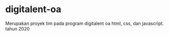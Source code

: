 # digitalent-oa
Merupakan proyek tim pada program digitalent oa html, css, dan javascript.
tahun 2020
